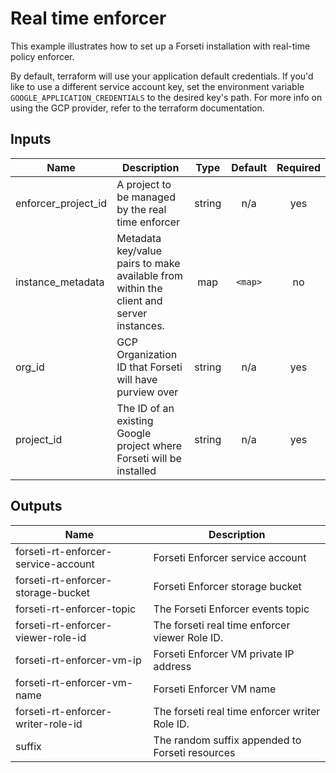 # Real time enforcer

This example illustrates how to set up a Forseti installation with real-time policy enforcer.

By default, terraform will use your application default credentials.  If you'd like to use a different service account key, set the environment variable `GOOGLE_APPLICATION_CREDENTIALS` to the desired key's path.  For more info on using the GCP provider, refer to the terraform documentation.

[^]: (autogen_docs_start)

## Inputs

| Name | Description | Type | Default | Required |
|------|-------------|:----:|:-----:|:-----:|
| enforcer\_project\_id | A project to be managed by the real time enforcer | string | n/a | yes |
| instance\_metadata | Metadata key/value pairs to make available from within the client and server instances. | map | `<map>` | no |
| org\_id | GCP Organization ID that Forseti will have purview over | string | n/a | yes |
| project\_id | The ID of an existing Google project where Forseti will be installed | string | n/a | yes |

## Outputs

| Name | Description |
|------|-------------|
| forseti-rt-enforcer-service-account | Forseti Enforcer service account |
| forseti-rt-enforcer-storage-bucket | Forseti Enforcer storage bucket |
| forseti-rt-enforcer-topic | The Forseti Enforcer events topic |
| forseti-rt-enforcer-viewer-role-id | The forseti real time enforcer viewer Role ID. |
| forseti-rt-enforcer-vm-ip | Forseti Enforcer VM private IP address |
| forseti-rt-enforcer-vm-name | Forseti Enforcer VM name |
| forseti-rt-enforcer-writer-role-id | The forseti real time enforcer writer Role ID. |
| suffix | The random suffix appended to Forseti resources |

[^]: (autogen_docs_end)
